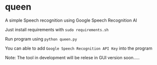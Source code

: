 # queen

A simple Speech recognition using Google Speech Recognition AI 

Just install requirements with `sudo requirements.sh` 

 Run program using `python queen.py`
 
 You can able to add `Google Speech Recognition API Key` into the program
 
 Note: The tool in development will be relese in GUI version soon.....
 
